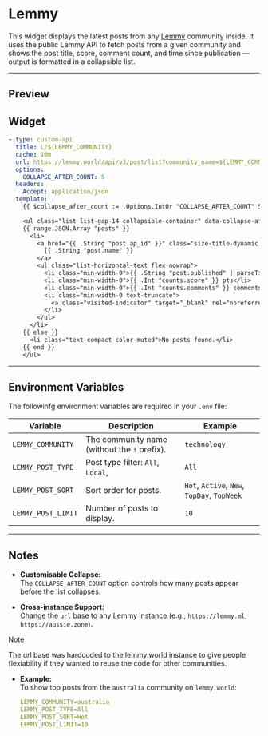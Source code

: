# Lemmy

This widget displays the latest posts from any [Lemmy](https://join-lemmy.org/) community inside.  It uses the public Lemmy API to fetch posts from a given community and shows the post title, score, comment count, and time since publication — output is formatted in a collapsible list.

---

## Preview

## Widget

```yaml
- type: custom-api
  title: L/${LEMMY_COMMUNITY}
  cache: 10m
  url: https://lemmy.world/api/v3/post/list?community_name=${LEMMY_COMMUNITY}&type_=${LEMMY_POST_TYPE}&sort=${LEMMY_POST_SORT}&limit=${LEMMY_POST_LIMIT}
  options:
    COLLAPSE_AFTER_COUNT: 5
  headers:
    Accept: application/json
  template: |
    {{ $collapse_after_count := .Options.IntOr "COLLAPSE_AFTER_COUNT" 5 }}

    <ul class="list list-gap-14 collapsible-container" data-collapse-after="{{ $collapse_after_count }}">
    {{ range.JSON.Array "posts" }}
      <li>
        <a href="{{ .String "post.ap_id" }}" class="size-title-dynamic color-primary-if-not-visited" target="_blank" rel="noreferrer">
          {{ .String "post.name" }}
        </a>
        <ul class="list-horizontal-text flex-nowrap">
          <li class="min-width-0">{{ .String "post.published" | parseTime "rfc3339" | toRelativeTime }}</li>
          <li class="min-width-0">{{ .Int "counts.score" }} pts</li>
          <li class="min-width-0">{{ .Int "counts.comments" }} comments</li>
          <li class="min-width-0 text-truncate">
            <a class="visited-indicator" target="_blank" rel="noreferrer" href="{{ .String "post.url" }}">Source</a>
          </li>
        </ul>
      </li>
    {{ else }}
      <li class="text-compact color-muted">No posts found.</li>
    {{ end }}
    </ul>
```

---

## Environment Variables

The followinfg environment variables are required in your `.env` file:

| Variable | Description | Example |
|-----------|--------------|----------|
| `LEMMY_COMMUNITY` | The community name (without the `!` prefix). | `technology` |
| `LEMMY_POST_TYPE` | Post type filter: `All`, `Local`, | `All` |
| `LEMMY_POST_SORT` | Sort order for posts. | `Hot`, `Active`, `New`, `TopDay`, `TopWeek` |
| `LEMMY_POST_LIMIT` | Number of posts to display. | `10` |

---

## Notes

- **Customisable Collapse:**  
  The `COLLAPSE_AFTER_COUNT` option controls how many posts appear before the list collapses.

- **Cross-instance Support:**  
  Change the `url` base to any Lemmy instance (e.g., `https://lemmy.ml`, `https://aussie.zone`).

> [!NOTE]
> The url base was hardcoded to the lemmy.world instance to give people flexiability if they wanted to reuse the code for other communities.

- **Example:**  
  To show top posts from the `australia` community on `lemmy.world`:
  ```yaml
  LEMMY_COMMUNITY=australia
  LEMMY_POST_TYPE=All
  LEMMY_POST_SORT=Hot
  LEMMY_POST_LIMIT=10
  ```
